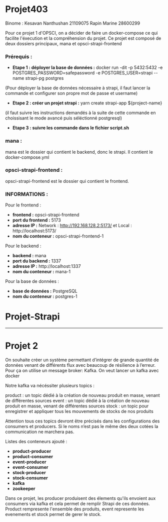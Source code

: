 # Projet403
Binome : 
Kesavan Nanthushan 21109075
Rapin Marine 28600299

Pour ce projet 1 d'OPSCI, on a décider de faire un docker-compose ce qui facilite l'éxecution et la compréhension du projet. Ce projet est composé de deux dossiers principaux, mana et opsci-strapi-frontend

### Prérequis : 

- **Etape 1 : déployer la base de données :** docker run -dit -p 5432:5432 -e POSTGRES_PASSWORD=safepassword -e POSTGRES_USER=strapi --name strapi-pg postgres
  
(Pour déployer la base de données nécessaire à strapi, il faut lancer la commande et configurer son propre mot de passe et username)

- **Etape 2 : créer un projet strapi :** yarn create strapi-app ${project-name}

(il faut suivre les instructions demandés à la suite de cette commande en choissisant le mode avancé puis séléctionné postgresql)

- **Etape 3 : suivre les commande dans le fichier script.sh** 


### mana : 

mana est le dossier qui contient le backend, donc le strapi. Il contient le docker-compose.yml 

### opsci-strapi-frontend : 

opsci-strapi-frontend est le dossier qui contient le frontend.

### INFORMATIONS : 

Pour le frontend :
- **frontend :** opsci-strapi-frontend
- **port du frontend :** 5173
- **adresse IP :** Network : http://192.168.128.2:5173/ et Local : http://localhost:5173/
- **nom du conteneur :** opsci-strapi-frontend-1

Pour le backend : 
- **backend :** mana
- **port du backend :** 1337
- **adresse IP :** http://localhost:1337
- **nom du conteneur :** mana-1

Pour la base de données : 
- **base de données :** PostgreSQL
- **nom du conteneur :** postgres-1

# Projet-Strapi

-------------------------------------------

# Projet 2

On souhaite créer un système permettant d’intégrer de grande quantité de données venant de différents flux avec beaucoup de résilience à l’erreur.
Pour ça on utilise un message broker: Kafka. On veut lancer un kafka avec docker

Notre kafka va nécéssiter plusieurs topics :

product : un topic dédié à la création de nouveau produit en masse, venant de différentes sources
event : un topic dédié à la création de nouveau produit en masse, venant de différentes sources
stock : un topic pour enregistrer et appliquer tous les mouvements de stocks de nos produits

Attention tous ces topics devront être précisés dans les configurations des consumers et producers. Si le noms n’est pas le même des deux cotées la communication ne marchera pas.


Listes des conteneurs ajouté : 

- **product-producer**
- **product-consumer**
- **event-producer**
- **event-consumer**
- **stock-producer**
- **stock-consumer**
- **kafka**
- **zookeeper**

Dans ce projet, les producer produisent des élements qu'ils envoient aux consumers via kafka et cela permet de remplir Strapi de ces données. Product rempresente l'ensemble des produits, event represente les evenements et stock permet de gerer le stock.

